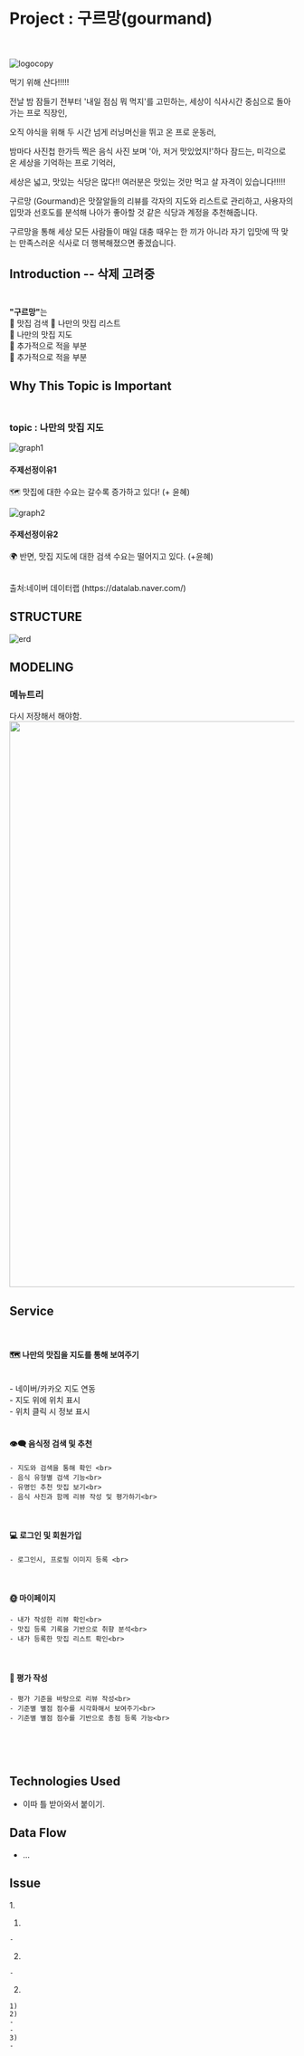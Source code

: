 # Project : 구르망(gourmand)
<br><br>
![logocopy](https://user-images.githubusercontent.com/61037197/108632311-8d161480-74b1-11eb-8a4a-f7ac3d26a2af.PNG)


먹기 위해 산다!!!!!

전날 밤 잠들기 전부터 '내일 점심 뭐 먹지'를 고민하는,
세상이 식사시간 중심으로 돌아가는 프로 직장인,

오직 야식을 위해
두 시간 넘게 러닝머신을 뛰고 온 프로 운동러,


밤마다 사진첩 한가득 찍은 음식 사진 보며
'아, 저거 맛있었지!'하다 잠드는,
미각으로 온 세상을 기억하는 프로 기억러,

세상은 넓고, 맛있는 식당은 많다!!
여러분은 맛있는 것만 먹고 살 자격이 있습니다!!!!!


구르망 (Gourmand)은
맛잘알들의 리뷰를 각자의 지도와 리스트로 관리하고,
사용자의 입맛과 선호도를 분석해
나아가 좋아할 것 같은 식당과 계정을 추천해줍니다.

구르망을 통해 세상 모든 사람들이 매일
대충 때우는 한 끼가 아니라
자기 입맛에 딱 맞는 만족스러운 식사로 더 행복해졌으면 좋겠습니다.

## Introduction -- 삭제 고려중 <br><br>
<b>"구르망"</b>는 <br> 
:pretzel: 맛집 검색 
:fries: 나만의 맛집 리스트  <br>
:taco: 나만의 맛집 지도  <br>
:bagel: 추가적으로 적을 부분  <br>
:pizza: 추가적으로 적을 부분 <br>

<p><p>
   
## Why This Topic is Important<br><br>

### topic : 나만의 맛집 지도 <br>

<div>

![graph1](https://user-images.githubusercontent.com/61037197/108643287-52ca6880-74ed-11eb-8310-9532265d8f25.PNG)
#### 주제선정이유1 <br>
:world_map: 맛집에 대한 수요는 갈수록 증가하고 있다!
(+ 윤혜)
<p><p></p>

![graph2](https://user-images.githubusercontent.com/61037197/108643291-552cc280-74ed-11eb-8621-f341e45f8125.PNG)

#### 주제선정이유2<br>
:earth_africa: 반면, 맛집 지도에 대한 검색 수요는 떨어지고 있다. 
(+윤혜)
<p></p>
<br>
출처:네이버 데이터랩 (https://datalab.naver.com/)

## STRUCTURE 


<div>

![erd](https://user-images.githubusercontent.com/61037197/108632719-bdf74900-74b3-11eb-848a-3d3f3e18b5ef.PNG)
  
## MODELING    

### 메뉴트리
<div> 
다시 저장해서 해야함. 
<img width="1000" src="https://github.com/Heart-and-heart/Heart-and-Heart/blob/mergetest/%EB%A9%94%EB%89%B4%ED%8A%B8%EB%A6%AC.png?raw=true">

## Service 
<div>   


<br>

#### :world_map: 나만의 맛집을 지도를 통해 보여주기
<br>
    - 네이버/카카오 지도 연동<br>
    - 지도 위에 위치 표시<br>
    - 위치 클릭 시 정보 표시<br>
<br>

#### :eye_speech_bubble: 음식정 검색 및 추천<br>
    - 지도와 검색을 통해 확인 <br>
    - 음식 유형별 검색 기능<br>
    - 유명인 추천 맛집 보기<br>
    - 음식 사진과 함께 리뷰 작성 및 평가하기<br>
<br>

#### :computer: 로그인 및 회원가입<br>
    - 로그인시, 프로필 이미지 등록 <br>
<br>

#### :sun_with_face: 마이페이지 <br>
    - 내가 작성한 리뷰 확인<br>
    - 맛집 등록 기록을 기반으로 취향 분석<br>
    - 내가 등록한 맛집 리스트 확인<br>
<br>

#### :100: 평가 작성<br>
    - 평가 기준을 바탕으로 리뷰 작성<br>
    - 기준별 별점 점수를 시각화해서 보여주기<br>
    - 기준별 별점 점수를 기반으로 총점 등록 가능<br>
<br>




</br></p>

## Technologies Used

+ 이따 틀 받아와서 붙이기. 





## Data Flow
+ ...

## Issue
<div>
1. 
   
   1) 
    - 
   2) 
    - 

2. 
```
1) 
2) 
- 
- 
3)
- 
